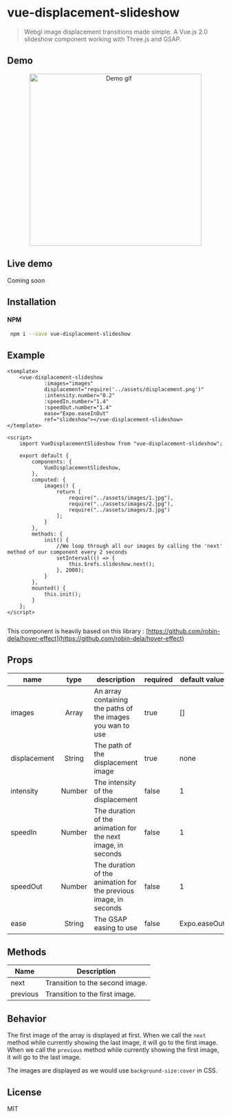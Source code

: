 # vue-displacement-slideshow

> Webgl image displacement transitions made simple. A Vue.js 2.0 slideshow component working with Three.js and GSAP.

## Demo

<p align="center"> 
    <img src="./src/assets/demo.gif" width="400px" height="auto" alt="Demo gif"/>
</p>

## Live demo

Coming soon

## Installation

#### NPM

```bash
 npm i --save vue-displacement-slideshow
 ```

## Example

```vue
<template>
    <vue-displacement-slideshow 
            :images="images"
            displacement="require('../assets/displacement.png')"
            :intensity.number="0.2"
            :speedIn.number="1.4"
            :speedOut.number="1.4"
            ease="Expo.easeInOut"
            ref="slideshow"></vue-displacement-slideshow>
</template>
    
<script>
    import VueDisplacementSlideshow from "vue-displacement-slideshow";
    
    export default {
        components: {
            VueDisplacementSlideshow,
        },
        computed: {
            images() {
                return [
                    require("../assets/images/1.jpg"),
                    require("../assets/images/2.jpg"),
                    require("../assets/images/3.jpg")
                ];
            }
        },
        methods: {
            init() {
                //We loop through all our images by calling the 'next' method of our component every 2 seconds
                setInterval(() => {
                    this.$refs.slideshow.next();
                }, 2000);
            }
        },
        mounted() {
            this.init();
        }
    };
</script>
    
```

This component is heavily based on this library :
[https://github.com/robin-dela/hover-effect](https://github.com/robin-dela/hover-effect)

## Props

| name         |  type  | description                                                      | required | default value |
|--------------|:------:|------------------------------------------------------------------|----------|---------------|
| images       | Array  | An array containing the paths of the images you wan to use       | true     | []            |
| displacement | String | The path of the displacement image                               | true     | none          |
| intensity    | Number | The intensity of the displacement                                | false    | 1             |
| speedIn      | Number | The duration of the animation for the next image, in seconds     | false    | 1             |
| speedOut     | Number | The duration of the animation for the previous image, in seconds | false    | 1             |
| ease         | String | The GSAP easing to use                                           | false    | Expo.easeOut  |

## Methods

| Name                    | Description             |
|-------------------------|-------------------------|
|next                     | Transition to the second image. |
|previous                 | Transition to the first image. |

## Behavior

The first image of the array is displayed at first.
When we call the `next` method while currently showing the last image, it will go to the first image.
When we call the `previous` method while currently showing the first image, it will go to the last image.

The images are displayed as we would use `background-size:cover` in CSS.

## License

MIT

